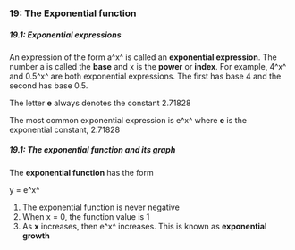 ### 19: The Exponential function

##### 19.1: Exponential expressions

An expression of the form a^x^ is called an **exponential expression**.
The number a is called the **base** and x is the **power** or **index**.
For example, 4^x^ and 0.5^x^ are both exponential expressions. The first has base 4 and the second has base 0.5.

The letter **e** always denotes the constant 2.71828

The most common exponential expression is e^x^ where **e** is the exponential constant, 2.71828

##### 19.1: The exponential function and its graph

The **exponential function** has the form

y = e^x^

1. The exponential function is never negative
2. When x = 0, the function value is 1
3. As **x** increases, then e^x^ increases. This is known as **exponential growth**
